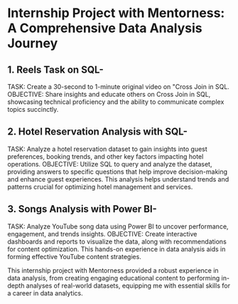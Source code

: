 # Internship Project with Mentorness: A Comprehensive Data Analysis Journey

## 1. Reels Task on SQL-
TASK: Create a 30-second to 1-minute original video on "Cross Join in SQL.
OBJECTIVE: Share insights and educate others on Cross Join in SQL,
showcasing technical proficiency and the ability to communicate complex topics succinctly.

## 2. Hotel Reservation Analysis with SQL-
TASK: Analyze a hotel reservation dataset to gain insights into guest preferences,
booking trends, and other key factors impacting hotel operations.
OBJECTIVE: Utilize SQL to query and analyze the dataset, providing answers to specific
questions that help improve decision-making and enhance guest experiences. This analysis
helps understand trends and patterns crucial for optimizing hotel management and services.

## 3. Songs Analysis with Power BI-
TASK: Analyze YouTube song data using Power BI to uncover performance, engagement, and trends insights.
OBJECTIVE: Create interactive dashboards and reports to visualize the data, along with
recommendations for content optimization. This hands-on experience in data analysis aids
in forming effective YouTube content strategies.

This internship project with Mentorness provided a robust experience in data analysis, 
from creating engaging educational content to performing in-depth analyses of real-world 
datasets, equipping me with essential skills for a career in data analytics.
